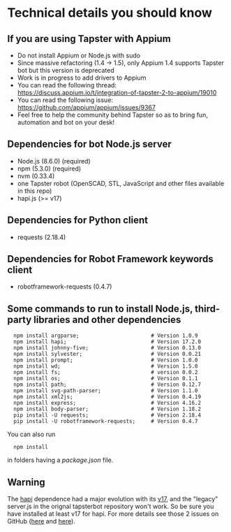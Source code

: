 # Technical details you should know

## If you are using Tapster with Appium
- Do not install Appium or Node.js with sudo
- Since massive refactoring (1.4 -> 1.5), only Appium 1.4 supports Tapster bot but this version is deprecated
- Work is in progress to add drivers to Appium
- You can read the following thread: https://discuss.appium.io/t/integration-of-tapster-2-to-appium/19010
- You can read the following issue: https://github.com/appium/appium/issues/9367
- Feel free to help the community behind Tapster so as to bring fun, automation and bot on your desk!

## Dependencies for bot Node.js server
- Node.js (8.6.0) (required)
- npm (5.3.0) (required)
- nvm (0.33.4)
- one Tapster robot (OpenSCAD, STL, JavaScript and other files available in this repo)
- hapi.js (>= v17)

## Dependencies for Python client
 - requests (2.18.4)

## Dependencies for Robot Framework keywords client
 - robotframework-requests (0.4.7)

## Some commands to run to install Node.js, third-party libraries and other dependencies
```shell
  npm install argparse;                       # Version 1.0.9
  npm install hapi;                           # Version 17.2.0
  npm install johnny-five;                    # Version 0.13.0
  npm install sylvester;                      # Version 0.0.21
  npm install prompt;                         # Version 1.0.0
  npm install wd;                             # Version 1.5.0
  npm install fs;                             # version 0.0.2
  npm install os;                             # Version 0.1.1
  npm install path;                           # Version 0.12.7
  npm install svg-path-parser;                # Version 1.1.0
  npm install xml2js;                         # Version 0.4.19
  npm install express;                        # Version 4.16.2
  npm install body-parser;                    # Version 1.18.2
  pip install -U requests;                    # Version 2.18.4
  pip install -U robotframework-requests;     # Version 0.4.7
```
You can also run
```shell
  npm install
```
in folders having a _package.json_ file.

## Warning
The [hapi](https://hapijs.com/ "Go to hapi") dependence had a major evolution with its [v17](https://github.com/hapijs/hapi/issues/3658 "Breaking changes"), and the "legacy" server.js in the orignal tapsterbot repository won't work.
So be sure you have installed at least v17 for hapi. For more details see those 2 issues on GitHub ([here](https://github.com/hapijs/discuss/issues/567) and [here](https://github.com/hapijs/hapi/issues/3697)).

